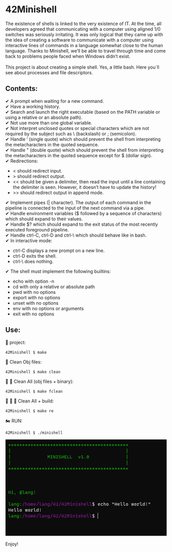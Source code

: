 # 42Minishell
The existence of shells is linked to the very existence of IT. At the time, all developers agreed that communicating with a computer using aligned 1/0 switches was seriously irritating. It was only logical that they came up with the idea of creating a software to communicate with a computer using interactive lines of commands in a language somewhat close to the human language. Thanks to Minishell, we’ll be able to travel through time and come back to problems people faced when Windows didn’t exist.<br/><br/>
This project is about creating a simple shell.
Yes, a little bash. Here you´ll see about processes and file descriptors.
## Contents:
✔ A prompt when waiting for a new command.<br/>
✔ Have a working history.<br/>
✔ Search and launch the right executable (based on the PATH variable or using a
relative or an absolute path).<br/>
✔ Not use more than one global variable.<br/>
✔ Not interpret unclosed quotes or special characters which are not required by the
subject such as \ (backslash) or ; (semicolon).<br/>
✔ Handle ’ (single quote) which should prevent the shell from interpreting the metacharacters in the quoted sequence.<br/>
✔ Handle " (double quote) which should prevent the shell from interpreting the metacharacters in the quoted sequence except for $ (dollar sign).<br/>
✔ Redirections:
- < should redirect input.
- \> should redirect output.
- \<\< should be given a delimiter, then read the input until a line containing the
delimiter is seen. However, it doesn’t have to update the history!<br/>
- \>\> should redirect output in append mode.

✔ Implement pipes (| character). The output of each command in the pipeline is
connected to the input of the next command via a pipe.<br/>
✔ Handle environment variables ($ followed by a sequence of characters) which
should expand to their values.<br/>
✔ Handle $? which should expand to the exit status of the most recently executed
foreground pipeline.<br/>
✔ Handle ctrl-C, ctrl-D and ctrl-\ which should behave like in bash.<br/>
✔ In interactive mode:
- ctrl-C displays a new prompt on a new line.
- ctrl-D exits the shell.
- ctrl-\ does nothing.

✔ The shell must implement the following builtins:
- echo with option -n
- cd with only a relative or absolute path
- pwd with no options
- export with no options
- unset with no options
- env with no options or arguments
- exit with no options


## Use:

🚧 project:<br/>
```
42Minishell $ make
```
🚿 Clean Obj files:<br/>
```
42Minishell $ make clean
```
🚿 🚿 Clean All (obj files + binary):<br/>
```
42Minishell $ make fclean
```
🚿 🚿 🚧 Clean All + build:<br/>
```
42Minishell $ make re
```
🏍 RUN:<br/>
```
42Minishell $ ./minishell
```

![mini](./mini.png)

Enjoy!<br/>
